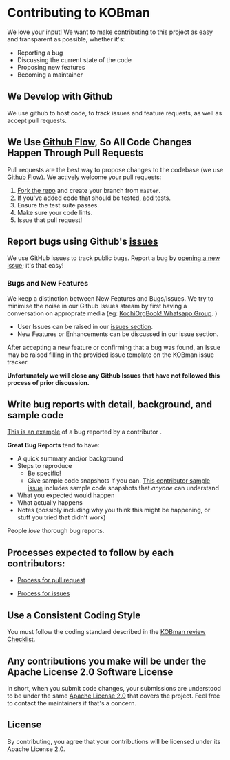 # Contributing to KOBman
We love your input! We want to make contributing to this project as easy and transparent as possible, whether it's:

- Reporting a bug
- Discussing the current state of the code
- Proposing new features
- Becoming a maintainer

## We Develop with Github
We use github to host code, to track issues and feature requests, as well as accept pull requests.

## We Use [Github Flow](https://guides.github.com/introduction/flow/index.html), So All Code Changes Happen Through Pull Requests
Pull requests are the best way to propose changes to the codebase (we use [Github Flow](https://guides.github.com/introduction/flow/index.html)). We actively welcome your pull requests:



1. [Fork the repo](https://docs.github.com/en/github/getting-started-with-github/fork-a-repo) and create your branch from `master`.
2. If you've added code that should be tested, add tests.
3. Ensure the test suite passes.
4. Make sure your code lints.
5. Issue that pull request!

## Report bugs using Github's [issues](https://github.com/hyperledgerkochi/KOBman/issues)
We use GitHub issues to track public bugs. Report a bug by [opening a new issue](https://github.com/hyperledgerkochi/KOBman/issues); it's that easy!


### Bugs and New Features

We keep a distinction between New Features and Bugs/Issues. We try to minimise the noise in our Github Issues stream by first having a conversation on approprate media (eg:  [KochiOrgBook! Whatsapp Group](https://chat.whatsapp.com/El6d3aAc6pYLEDEdQPVABY). ) 

- User Issues can be raised in our [issues section](https://github.com/hyperledgerkochi/KOBman/issues).
- New Features or Enhancements can be discussed in our issue section.

After accepting a new feature or confirming that a bug was found, an Issue may be raised filling in the provided issue template on the KOBman issue tracker.

**Unfortunately we will close any Github Issues that have not followed this process of prior discussion.**

## Write bug reports with detail, background, and sample code
[This is an example](https://github.com/asa1997/KOBman/issues/8) of a bug reported by a contributor .

**Great Bug Reports** tend to have:

- A quick summary and/or background
- Steps to reproduce
  - Be specific!
  - Give sample code snapshots if you can. [This contributor sample issue](https://github.com/asa1997/KOBman/issues/33) includes sample code snapshots that *anyone* can understand
- What you expected would happen
- What actually happens
- Notes (possibly including why you think this might be happening, or stuff you tried that didn't work)

People *love* thorough bug reports. 


## Processes expected to follow by each contributors:

- [Process for pull request](https://github.com/hyperledgerkochi/KOBman/blob/master/docs/user-guides/process-to-raise-a-pull-request.md)

- [Process for issues](https://github.com/hyperledgerkochi/KOBman/blob/master/docs/user-guides/process-to-raise-an-issue.md)



## Use a Consistent Coding Style
You must follow the coding standard described in the [KOBman review Checklist](https://github.com/hyperledgerkochi/KOBman/blob/master/docs/KOBman%20Script%20Review%20Checklist.md).

## Any contributions you make will be under the Apache License 2.0 Software License
In short, when you submit code changes, your submissions are understood to be under the same [Apache License 2.0](https://github.com/hyperledgerkochi/KOBman/blob/master/LICENSE) that covers the project. Feel free to contact the maintainers if that's a concern.

## License
By contributing, you agree that your contributions will be licensed under its Apache License 2.0.



